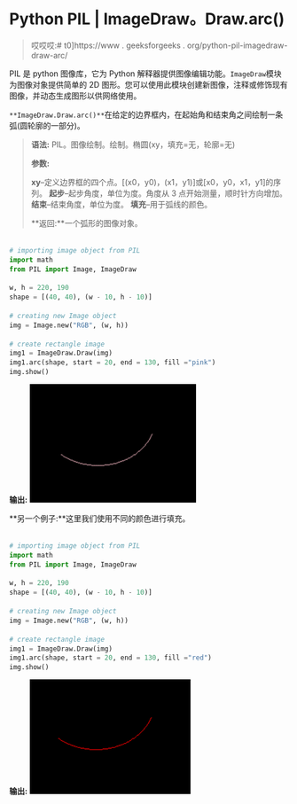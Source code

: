 # Python PIL | ImageDraw。Draw.arc()

> 哎哎哎:# t0]https://www . geeksforgeeks . org/python-pil-imagedraw-draw-arc/

PIL 是 python 图像库，它为 Python 解释器提供图像编辑功能。`ImageDraw`模块为图像对象提供简单的 2D 图形。您可以使用此模块创建新图像，注释或修饰现有图像，并动态生成图形以供网络使用。

`**ImageDraw.Draw.arc()**`在给定的边界框内，在起始角和结束角之间绘制一条弧(圆轮廓的一部分)。

> **语法:** PIL。图像绘制。绘制。椭圆(xy，填充=无，轮廓=无)
> 
> **参数:**
> 
> **xy**–定义边界框的四个点。[(x0，y0)，(x1，y1)]或[x0，y0，x1，y1]的序列。
> **起步**–起步角度，单位为度。角度从 3 点开始测量，顺时针方向增加。
> **结束**–结束角度，单位为度。
> **填充**–用于弧线的颜色。
> 
> **返回:**一个弧形的图像对象。

```py

# importing image object from PIL
import math
from PIL import Image, ImageDraw

w, h = 220, 190
shape = [(40, 40), (w - 10, h - 10)]

# creating new Image object
img = Image.new("RGB", (w, h))

# create rectangle image
img1 = ImageDraw.Draw(img)  
img1.arc(shape, start = 20, end = 130, fill ="pink")
img.show()
```

**输出:**
![](img/25fe861c4ee00de7df5c60d7a652c24c.png)

**另一个例子:**这里我们使用不同的颜色进行填充。

```py

# importing image object from PIL
import math
from PIL import Image, ImageDraw

w, h = 220, 190
shape = [(40, 40), (w - 10, h - 10)]

# creating new Image object
img = Image.new("RGB", (w, h))

# create rectangle image
img1 = ImageDraw.Draw(img)  
img1.arc(shape, start = 20, end = 130, fill ="red")
img.show()
```

**输出:**
![](img/cb925a4cdae8b61aea28d7ba6be033c0.png)
